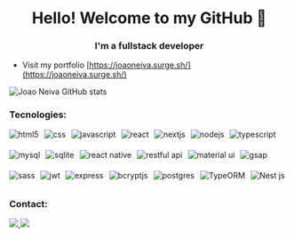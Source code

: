 <h1 align = "center"> Hello! Welcome to my GitHub 👋 </h1>
<h3 align = "center"> I'm a fullstack developer </h3>

-  Visit my portfolio [https://joaoneiva.surge.sh/](https://joaoneiva.surge.sh/)

![Joao Neiva GitHub stats](https://github-readme-stats.vercel.app/api?username=ojoaoneiva&show_icons=true&locale=en)

### Tecnologies:
<div style="display: flex; flex-wrap: wrap; gap: 10px;">
    <img align="center" style="margin-bottom: 10px;" alt="html5" src="https://img.shields.io/badge/HTML5-E34F26?style=for-the-badge&logo=html5&logoColor=white"/>
    <img align="center" style="margin-bottom: 10px;" alt="css" src="https://img.shields.io/badge/CSS-239120?&style=for-the-badge&logo=css3&logoColor=white"/>
    <img align="center" style="margin-bottom: 10px;" alt="javascript" src="https://img.shields.io/badge/JavaScript-F7DF1E?style=for-the-badge&logo=javascript&logoColor=black"/>
    <img align="center" style="margin-bottom: 10px;" alt="react" src="https://img.shields.io/badge/React-20232A?style=for-the-badge&logo=react&logoColor=61DAFB"/>
    <img align="center" style="margin-bottom: 10px;" alt="nextjs" src="https://img.shields.io/badge/Next.js-61DAFB?style=for-the-badge&logo=ReactNext"/>
    <img align="center" style="margin-bottom: 10px;" alt="nodejs" src="https://img.shields.io/badge/Node.js-339933?style=for-the-badge&logo=nodejs"/>
    <img align="center" style="margin-bottom: 10px;" alt="typescript" src="https://img.shields.io/badge/TypeScript-3178C6?style=for-the-badge"/>
    <img align="center" style="margin-bottom: 10px;" alt="mysql" src="https://img.shields.io/badge/MySQL-F7DF1E?style=for-the-badge&logo=MySQL&logoColor=black"/>
    <img align="center" style="margin-bottom: 10px;" alt="sqlite" src="https://img.shields.io/badge/SQLite-4479A1?style=for-the-badge&logo=SQLite"/>
    <img align="center" style="margin-bottom: 10px;" alt="react native" src="https://img.shields.io/badge/React Native-3178C6?style=for-the-badge&logo=ReactNative"/>
    <img align="center" style="margin-bottom: 10px;" alt="restful api" src="https://img.shields.io/badge/RESTful_API-FF5733?style=for-the-badge"/>
    <img align="center" style="margin-bottom: 10px;" alt="material ui" src="https://img.shields.io/badge/Material UI-61DAFB?style=for-the-badge"/>
    <img align="center" style="margin-bottom: 10px;" alt="gsap" src="https://img.shields.io/badge/GSAP.js-339933?style=for-the-badge"/>
    <img align="center" style="margin-bottom: 10px;" alt="sass" src="https://img.shields.io/badge/Sass.js-61DAFB?style=for-the-badge"/>
    <img align="center" style="margin-bottom: 10px;" alt="jwt" src="https://img.shields.io/badge/JWT-FF5733?style=for-the-badge"/>
    <img align="center" style="margin-bottom: 10px;" alt="express" src="https://img.shields.io/badge/Express-4479A1?style=for-the-badge"/>
    <img align="center" style="margin-bottom: 10px;" alt="bcryptjs" src="https://img.shields.io/badge/BcryptJS.js-339933?style=for-the-badge"/>
    <img align="center" style="margin-bottom: 10px;" alt="postgres" src="https://img.shields.io/badge/POSTGRES-F7DF1E?style=for-the-badge&logo=POSTGRES&logoColor=black"/>
    <img align="center" style="margin-bottom: 10px;" alt="TypeORM" src="https://img.shields.io/badge/TYPEORM-FF5733?style=for-the-badge"/>
    <img align="center" style="margin-bottom: 10px;" alt="Nest js" src="https://img.shields.io/badge/NESTJS-F7DF1E?style=for-the-badge&logo=NESTJS&logoColor=black"/>
</div>


### Contact:
<div align="left">
    <a href="https://www.linkedin.com/in/ojoaoneiva/" alt="Linkedin">
  <img src="https://img.shields.io/badge/LinkedIn-0077B5?style=for-the-badge&logo=linkedin&logoColor=white" />
  </a>
<a href="mailto:jg.neiva@gmail.com" alt="gmail">
    <img src ="https://img.shields.io/badge/Gmail-D14836?style=for-the-badge&logo=gmail&logoColor=white" /> 
  </a>
</div>
